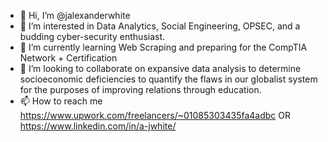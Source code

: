 - 👋 Hi, I’m @jalexanderwhite
- 👀 I’m interested in Data Analytics, Social Engineering, OPSEC, and a budding cyber-security enthusiast.
- 🌱 I’m currently learning Web Scraping and preparing for the CompTIA Network + Certification
- 💞️ I’m looking to collaborate on expansive data analysis to determine socioeconomic deficiencies to quantify the flaws in our globalist system for the purposes of improving relations through education.
- 📫 How to reach me https://www.upwork.com/freelancers/~01085303435fa4adbc OR https://www.linkedin.com/in/a-jwhite/

<!---
jalexanderwhite/jalexanderwhite is a ✨ special ✨ repository because its `README.md` (this file) appears on your GitHub profile.
You can click the Preview link to take a look at your changes.
--->

